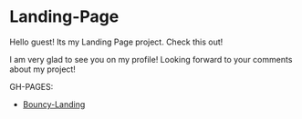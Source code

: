 # Landing-Page
Hello guest! Its my Landing Page project. Check this out!

I am very glad to see you on my profile! Looking forward to your comments about my project!

GH-PAGES:
- [Bouncy-Landing](https://fpsska.github.io/Bouncy-Landing/#)

